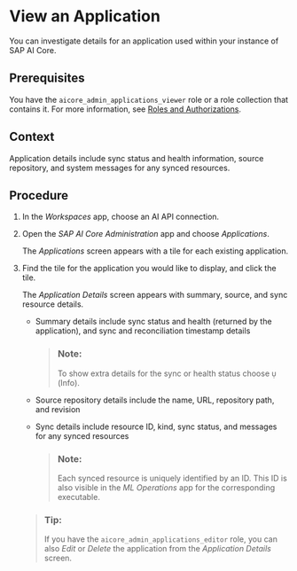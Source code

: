 <!-- loioedb1aa02351349f3adc94a77b631d9bd -->

<link rel="stylesheet" type="text/css" href="css/sap-icons.css"/>

# View an Application

You can investigate details for an application used within your instance of SAP AI Core.



<a name="loioedb1aa02351349f3adc94a77b631d9bd__prereq_jxh_bpc_rob"/>

## Prerequisites

You have the `aicore_admin_applications_viewer` role or a role collection that contains it. For more information, see [Roles and Authorizations](roles-and-authorizations-4ef8499.md).



## Context

Application details include sync status and health information, source repository, and system messages for any synced resources.



## Procedure

1.  In the *Workspaces* app, choose an AI API connection.

2.  Open the *SAP AI Core Administration* app and choose *Applications*.

    The *Applications* screen appears with a tile for each existing application.

3.  Find the tile for the application you would like to display, and click the tile.

    The *Application Details* screen appears with summary, source, and sync resource details.

    -   Summary details include sync status and health \(returned by the application\), and sync and reconciliation timestamp details

        > ### Note:  
        > To show extra details for the sync or health status choose <span class="SAP-icons-V5"></span> \(Info\).

    -   Source repository details include the name, URL, repository path, and revision

    -   Sync details include resource ID, kind, sync status, and messages for any synced resources

        > ### Note:  
        > Each synced resource is uniquely identified by an ID. This ID is also visible in the *ML Operations* app for the corresponding executable.


    > ### Tip:  
    > If you have the `aicore_admin_applications_editor` role, you can also *Edit* or *Delete* the application from the *Application Details* screen.


